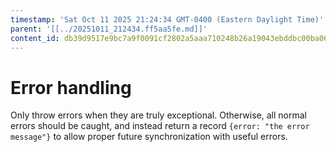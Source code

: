 ```yaml
---
timestamp: 'Sat Oct 11 2025 21:24:34 GMT-0400 (Eastern Daylight Time)'
parent: '[[../20251011_212434.ff5aa5fe.md]]'
content_id: db39d9517e9bc7a9f0091cf2802a5aaa710248b26a19043ebddbc00ba067bc70
---
```


# Error handling

Only throw errors when they are truly exceptional. Otherwise, all normal errors should be caught, and instead return a record `{error: "the error message"}` to allow proper future synchronization with useful errors.
